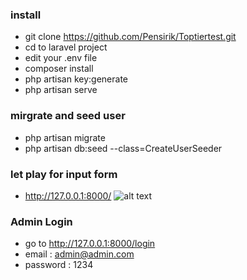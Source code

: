 ### install

- git clone https://github.com/Pensirik/Toptiertest.git
- cd to laravel project
- edit your .env file
- composer install
- php artisan key:generate
- php artisan serve

### mirgrate and seed user

- php artisan migrate
- php artisan db:seed --class=CreateUserSeeder

### let play for input form

- http://127.0.0.1:8000/
![alt text](http://url/to/img.png)

### Admin Login

- go to http://127.0.0.1:8000/login
- email : admin@admin.com
- password : 1234
